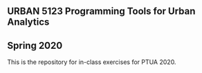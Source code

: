 ## URBAN 5123 Programming Tools for Urban Analytics
## Spring 2020
This is the repository for in-class exercises for PTUA 2020. 
